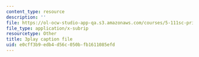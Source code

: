 ```yaml
---
content_type: resource
description: ''
file: https://ol-ocw-studio-app-qa.s3.amazonaws.com/courses/5-111sc-principles-of-chemical-science-fall-2014/e0cff3b9edb4d56c050bfb1611085efd_Om_5b29d_9g.srt
file_type: application/x-subrip
resourcetype: Other
title: 3play caption file
uid: e0cff3b9-edb4-d56c-050b-fb1611085efd
---
```

